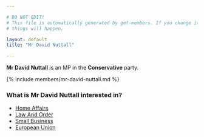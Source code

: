 ```yaml
---

# DO NOT EDIT!
# This file is automatically generated by get-members. If you change it, bad
# things will happen.

layout: default
title: "Mr David Nuttall"

---
```


**Mr David Nuttall** is an MP in the **Conservative** party.

{% include members/mr-david-nuttall.md %}

### What is Mr David Nuttall interested in?


* [Home Affairs](/interests/home-affairs.html)
* [Law And Order](/interests/law-and-order.html)
* [Small Business](/interests/small-business.html)
* [European Union](/interests/european-union.html)
